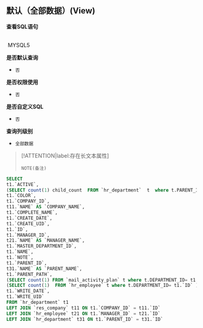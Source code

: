 ## 默认（全部数据）(View) <!-- {docsify-ignore-all} -->



<p class="panel-title"><b>查看SQL语句</b></p>
<br>

<el-row>
&nbsp;<el-tag @click="MYSQL5 = true">MYSQL5</el-tag>
</el-row>

<br>
<p class="panel-title"><b>是否默认查询</b></p>

* `否`

<p class="panel-title"><b>是否权限使用</b></p>

* `否`

<p class="panel-title"><b>是否自定义SQL</b></p>

* `否`

<p class="panel-title"><b>查询列级别</b></p>

* `全部数据`

> [!ATTENTION|label:存在长文本属性]
>
> `NOTE(备注)`






<el-dialog v-model="MYSQL5" title="MYSQL5">

```sql
SELECT
t1.`ACTIVE`,
(SELECT count(1) child_count  FROM `hr_department`  t  where t.PARENT_ID= t1.`ID` ) AS `CHILD_COUNT`,
t1.`COLOR`,
t1.`COMPANY_ID`,
t11.`NAME` AS `COMPANY_NAME`,
t1.`COMPLETE_NAME`,
t1.`CREATE_DATE`,
t1.`CREATE_UID`,
t1.`ID`,
t1.`MANAGER_ID`,
t21.`NAME` AS `MANAGER_NAME`,
t1.`MASTER_DEPARTMENT_ID`,
t1.`NAME`,
t1.`NOTE`,
t1.`PARENT_ID`,
t31.`NAME` AS `PARENT_NAME`,
t1.`PARENT_PATH`,
(SELECT count(1) FROM `mail_activity_plan` t where t.DEPARTMENT_ID= t1.`ID`) AS `PLANS_COUNT`,
(SELECT count(1)  FROM `hr_employee` t where t.DEPARTMENT_ID= t1.`ID` ) AS `TOTAL_EMPLOYEE`,
t1.`WRITE_DATE`,
t1.`WRITE_UID`
FROM `hr_department` t1 
LEFT JOIN `res_company` t11 ON t1.`COMPANY_ID` = t11.`ID` 
LEFT JOIN `hr_employee` t21 ON t1.`MANAGER_ID` = t21.`ID` 
LEFT JOIN `hr_department` t31 ON t1.`PARENT_ID` = t31.`ID` 


```

</el-dialog>

<script>
 const { createApp } = Vue
  createApp({
    data() {
      return {
                MYSQL5 : false
        
      }
    },
    methods: {
    }
  }).use(ElementPlus).mount('#app')
</script>